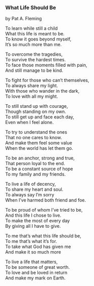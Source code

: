 ### What Life Should Be 
by Pat A. Fleming  

To learn while still a child  
What this life is meant to be.  
To know it goes beyond myself,  
It’s so much more than me.  

To overcome the tragedies,  
To survive the hardest times.  
To face those moments filled with pain,  
And still manage to be kind.  

To fight for those who can’t themselves,  
To always share my light.  
With those who wander in the dark,  
To love with all my might.  

To still stand up with courage,  
Though standing on my own.  
To still get up and face each day,  
Even when I feel alone.  

To try to understand the ones  
That no one cares to know.  
And make them feel some value  
When the world has let them go.  

To be an anchor, strong and true,  
That person loyal to the end.  
To be a constant source of hope  
To my family and my friends.  

To live a life of decency,  
To share my heart and soul.  
To always say I’m sorry  
When I’ve harmed both friend and foe.  

To be proud of whom I’ve tried to be,  
And this life I chose to live.  
To make the most of every day  
By giving all I have to give.  

To me that’s what this life should be,  
To me that’s what it’s for.  
To take what God has given me  
And make it so much more  

To live a life that matters,  
To be someone of great worth.  
To love and be loved in return  
And make my mark on Earth.
